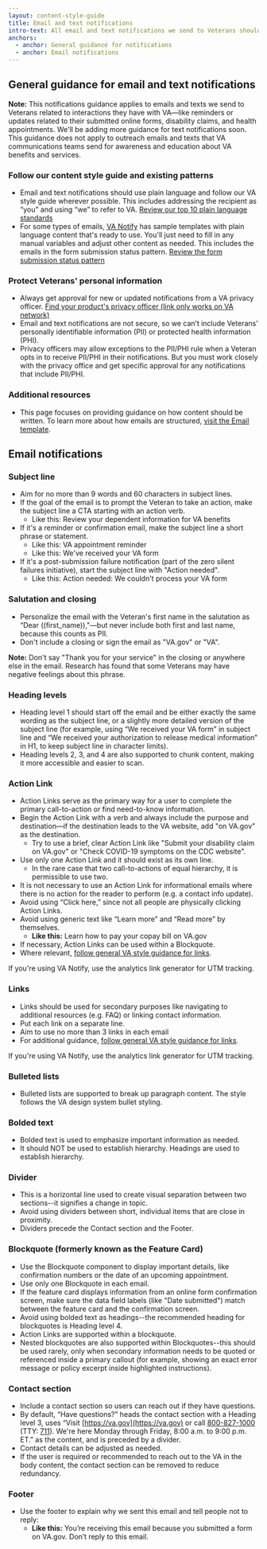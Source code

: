 ```yaml
---
layout: content-style-guide
title: Email and text notifications
intro-text: All email and text notifications we send to Veterans should be trustworthy, actionable, and easy to understand. 
anchors:
  - anchor: General guidance for notifications
  - anchor: Email notifications
---
```


## General guidance for email and text notifications

**Note:** This notifications guidance applies to emails and texts we send to Veterans related to interactions they have with VA—like reminders or updates related to their submitted online forms, disability claims, and health appointments. We'll be adding more guidance for text notifications soon. This guidance does not apply to outreach emails and texts that VA communications teams send for awareness and education about VA benefits and services.

### Follow our content style guide and existing patterns
* Email and text notifications should use plain language and follow our VA style guide wherever possible. This includes addressing the recipient as “you” and using “we” to refer to VA. [Review our top 10 plain language standards](https://design.va.gov/content-style-guide/plain-language/#top-10-va-plain-language-standards)
* For some types of emails, [VA Notify](https://notifications.va.gov/) has sample templates with plain language content that's ready to use. You'll just need to fill in any manual variables and adjust other content as needed. This includes the emails in the form submission status pattern. [Review the form submission status pattern](https://design.va.gov/patterns/help-users-to/stay-informed-of-their-application-status) 

### Protect Veterans' personal information
* Always get approval for new or updated notifications from a VA privacy officer. 
[Find your product's privacy officer (link only works on VA network)](https://dvagov.sharepoint.com/sites/OITPrivacyHub/SitePages/Privacy-Officer-Locator-Resources.aspx)
* Email and text notifications are not secure, so we can’t include Veterans’ personally identifiable information (PII) or protected health information (PHI).
* Privacy officers may allow exceptions to the PII/PHI rule when a Veteran opts in to receive PII/PHI in their notifications. But you must work closely with the privacy office and get specific approval for any notifications that include PII/PHI.

### Additional resources
* This page focuses on providing guidance on how content should be written. To learn more about how emails are structured, [visit the Email template](https://design.va.gov/templates/email). 

## Email notifications

### Subject line 

* Aim for no more than 9 words and 60 characters in subject lines.
* If the goal of the email is to prompt the Veteran to take an action, make the subject line a CTA starting with an action verb.
    * Like this: Review your dependent information for VA benefits
* If it's a reminder or confirmation email, make the subject line a short phrase or statement.
    * Like this: VA appointment reminder 
    * Like this: We've received your VA form 
* If it's a post-submission failure notification (part of the zero silent failures initiative), start the subject line with "Action needed".
    * Like this: Action needed: We couldn't process your VA form

### Salutation and closing

* Personalize the email with the Veteran's first name in the salutation as “Dear ((first_name)),"—but never include both first and last name, because this counts as PII.
* Don't include a closing or sign the email as "VA.gov" or "VA".

**Note:** Don't say "Thank you for your service" in the closing or anywhere else in the email. Research has found that some Veterans may have negative feelings about this phrase.

### Heading levels 

* Heading level 1 should start off the email and be either exactly the same wording as the subject line, or a slightly more detailed version of the subject line (for example, using “We received your VA form” in subject line and “We received your authorization to release medical information” in H1, to keep subject line in character limits).
* Heading levels 2, 3, and 4 are also supported to chunk content, making it more accessible and easier to scan.

### Action Link
* Action Links serve as the primary way for a user to complete the primary call-to-action or find need-to-know information.
* Begin the Action Link with a verb and always include the purpose and destination—if the destination leads to the VA website, add "on VA.gov" as the destination.
  * Try to use a brief, clear Action Link like "Submit your disability claim on VA.gov" or "Check COVID-19 symptoms on the CDC website".
* Use only one Action Link and it should exist as its own line.
  * In the rare case that two call-to-actions of equal hierarchy, it is permissible to use two.
* It is not necessary to use an Action Link for informational emails where there is no action for the reader to perform (e.g. a contact info update).
* Avoid using “Click here,” since not all people are physically clicking Action Links.
* Avoid using generic text like “Learn more” and “Read more” by themselves.
  * **Like this:** Learn how to pay your copay bill on VA.gov
* If necessary, Action Links can be used within a Blockquote.
* Where relevant, [follow general VA style guidance for links](https://design.va.gov/content-style-guide/links).

If you're using VA Notify, use the analytics link generator for UTM tracking.

### Links 

* Links should be used for secondary purposes like navigating to additional resources (e.g. FAQ) or linking contact information.
* Put each link on a separate line.
* Aim to use no more than 3 links in each email
* For additional guidance, [follow general VA style guidance for links](https://design.va.gov/content-style-guide/links).

If you're using VA Notify, use the analytics link generator for UTM tracking.

### Bulleted lists

* Bulleted lists are supported to break up paragraph content. The style follows the VA design system bullet styling.

### Bolded text

* Bolded text is used to emphasize important information as needed.
* It should NOT be used to establish hierarchy. Headings are used to establish hierarchy.

### Divider

* This is a horizontal line used to create visual separation between two sections--it signifies a change in topic.
* Avoid using dividers between short, individual items that are close in proximity.
* Dividers precede the Contact section and the Footer.

### Blockquote (formerly known as the Feature Card)

* Use the Blockquote component to display important details, like confirmation numbers or the date of an upcoming appointment.
* Use only one Blockquote in each email.
* If the feature card displays information from an online form confirmation screen, make sure the data field labels (like "Date submitted") match between the feature card and the confirmation screen.
* Avoid using bolded text as headings--the recommended heading for blockquotes is Heading level 4.
* Action Links are supported within a blockquote.
* Nested blockquotes are also supported within Blockquotes--this should be used rarely, only when secondary information needs to be quoted or referenced inside a primary callout (for example, showing an exact error message or policy excerpt inside highlighted instructions).

### Contact section

* Include a contact section so users can reach out if they have questions.
* By default, “Have questions?” heads the contact section with a Heading level 3, uses “Visit [https://va.gov](https://va.gov) or call [800-827-1000](tel:800-827-1000) (TTY: [711](tel:711)). We're here Monday through Friday, 8:00 a.m. to 9:00 p.m. ET.” as the content, and is preceded by a divider.
* Contact details can be adjusted as needed.
* If the user is required or recommended to reach out to the VA in the body content, the contact section can be removed to reduce redundancy.

### Footer 

* Use the footer to explain why we sent this email and tell people not to reply:
    * **Like this:** You’re receiving this email because you submitted a form on VA.gov. Don’t reply to this email.



